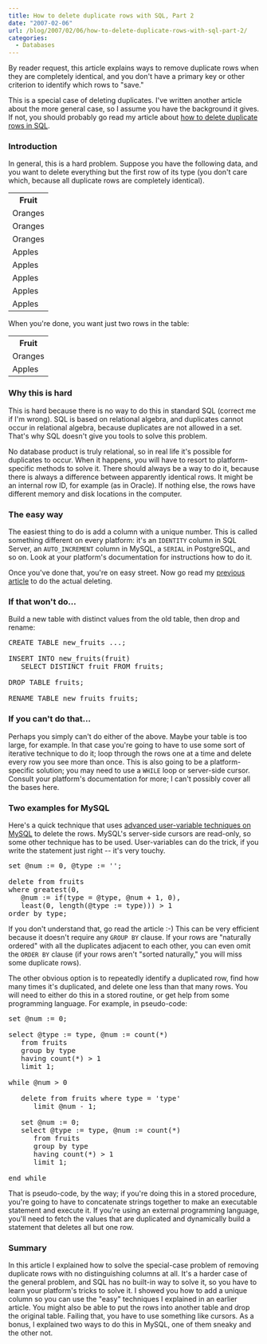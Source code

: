 ```yaml
---
title: How to delete duplicate rows with SQL, Part 2
date: "2007-02-06"
url: /blog/2007/02/06/how-to-delete-duplicate-rows-with-sql-part-2/
categories:
  - Databases
---
```

By reader request, this article explains ways to remove duplicate rows when they are completely identical, and you don't have a primary key or other criterion to identify which rows to "save."

This is a special case of deleting duplicates. I've written another article about the more general case, so I assume you have the background it gives. If not, you should probably go read my article about [how to delete duplicate rows in SQL][1].

### Introduction

In general, this is a hard problem. Suppose you have the following data, and you want to delete everything but the first row of its type (you don't care which, because all duplicate rows are completely identical).

<table class="borders compact collapsed">
  <tr>
    <th>
      Fruit
    </th>
  </tr>
  
  <tr>
    <td>
      Oranges
    </td>
  </tr>
  
  <tr>
    <td>
      Oranges
    </td>
  </tr>
  
  <tr>
    <td>
      Oranges
    </td>
  </tr>
  
  <tr>
    <td>
      Apples
    </td>
  </tr>
  
  <tr>
    <td>
      Apples
    </td>
  </tr>
  
  <tr>
    <td>
      Apples
    </td>
  </tr>
  
  <tr>
    <td>
      Apples
    </td>
  </tr>
  
  <tr>
    <td>
      Apples
    </td>
  </tr>
</table>

When you're done, you want just two rows in the table:

<table class="borders compact collapsed">
  <tr>
    <th>
      Fruit
    </th>
  </tr>
  
  <tr>
    <td>
      Oranges
    </td>
  </tr>
  
  <tr>
    <td>
      Apples
    </td>
  </tr>
</table>

### Why this is hard

This is hard because there is no way to do this in standard SQL (correct me if I'm wrong). SQL is based on relational algebra, and duplicates cannot occur in relational algebra, because duplicates are not allowed in a set. That's why SQL doesn't give you tools to solve this problem.

No database product is truly relational, so in real life it's possible for duplicates to occur. When it happens, you will have to resort to platform-specific methods to solve it. There should always be a way to do it, because there is always a difference between apparently identical rows. It might be an internal row ID, for example (as in Oracle). If nothing else, the rows have different memory and disk locations in the computer.

### The easy way

The easiest thing to do is add a column with a unique number. This is called something different on every platform: it's an `IDENTITY` column in SQL Server, an `AUTO_INCREMENT` column in MySQL, a `SERIAL` in PostgreSQL, and so on. Look at your platform's documentation for instructions how to do it.

Once you've done that, you're on easy street. Now go read my [previous article][1] to do the actual deleting.

### If that won't do&#8230;

Build a new table with distinct values from the old table, then drop and rename:

<pre>CREATE TABLE new_fruits ...;

INSERT INTO new_fruits(fruit)
   SELECT DISTINCT fruit FROM fruits;

DROP TABLE fruits;

RENAME TABLE new_fruits fruits;</pre>

### If you can't do that&#8230;

Perhaps you simply can't do either of the above. Maybe your table is too large, for example. In that case you're going to have to use some sort of iterative technique to do it; loop through the rows one at a time and delete every row you see more than once. This is also going to be a platform-specific solution; you may need to use a `WHILE` loop or server-side cursor. Consult your platform's documentation for more; I can't possibly cover all the bases here.

### Two examples for MySQL

Here's a quick technique that uses [advanced user-variable techniques on MySQL][2] to delete the rows. MySQL's server-side cursors are read-only, so some other technique has to be used. User-variables can do the trick, if you write the statement just right -- it's very touchy.

<pre>set @num := 0, @type := '';

delete from fruits
where greatest(0,
   @num := if(type = @type, @num + 1, 0),
   least(0, length(@type := type))) &gt; 1
order by type;</pre>

If you don't understand that, go read the article :-) This can be very efficient because it doesn't require any `GROUP BY` clause. If your rows are "naturally ordered" with all the duplicates adjacent to each other, you can even omit the `ORDER BY` clause (if your rows aren't "sorted naturally," you will miss some duplicate rows).

The other obvious option is to repeatedly identify a duplicated row, find how many times it's duplicated, and delete one less than that many rows. You will need to either do this in a stored routine, or get help from some programming language. For example, in pseudo-code:

<pre>set @num := 0;

select @type := type, @num := count(*)
   from fruits
   group by type
   having count(*) > 1
   limit 1;

while @num > 0

   delete from fruits where type = 'type'
      limit @num - 1;

   set @num := 0;
   select @type := type, @num := count(*)
      from fruits
      group by type
      having count(*) &gt; 1
      limit 1;

end while</pre>

That is pseudo-code, by the way; if you're doing this in a stored procedure, you're going to have to concatenate strings together to make an executable statement and execute it. If you're using an external programming language, you'll need to fetch the values that are duplicated and dynamically build a statement that deletes all but one row.

### Summary

In this article I explained how to solve the special-case problem of removing duplicate rows with no distinguishing columns at all. It's a harder case of the general problem, and SQL has no built-in way to solve it, so you have to learn your platform's tricks to solve it. I showed you how to add a unique column so you can use the "easy" techniques I explained in an earlier article. You might also be able to put the rows into another table and drop the original table. Failing that, you have to use something like cursors. As a bonus, I explained two ways to do this in MySQL, one of them sneaky and the other not.

 [1]: /blog/2006/10/11/how-to-delete-duplicate-rows-with-sql/
 [2]: /blog/2006/12/15/advanced-mysql-user-variable-techniques/
